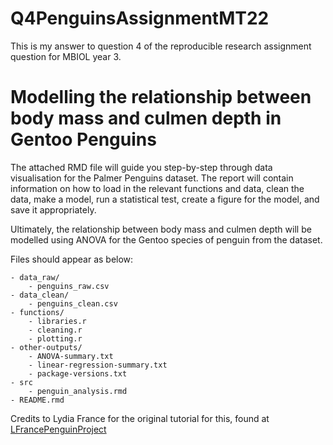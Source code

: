 
# Q4PenguinsAssignmentMT22

This is my answer to question 4 of the reproducible research assignment question for MBIOL year 3. 


# Modelling the relationship between body mass and culmen depth in Gentoo Penguins

The attached RMD file will guide you step-by-step through data visualisation for the Palmer Penguins dataset. The report will contain information on how to load in the relevant functions and data, clean the data, make a model, run a statistical test, create a figure for the model, and save it appropriately. 

Ultimately, the relationship between body mass and culmen depth will be modelled using ANOVA for the Gentoo species of penguin from the dataset.  

Files should appear as below:

    - data_raw/
        - penguins_raw.csv
    - data_clean/
        - penguins_clean.csv
    - functions/
        - libraries.r
        - cleaning.r
        - plotting.r
    - other-outputs/
        - ANOVA-summary.txt
        - linear-regression-summary.txt
        - package-versions.txt
    - src
        - penguin_analysis.rmd
    - README.rmd

Credits to Lydia France for the original tutorial for this, found at [LFrancePenguinProject](https://github.com/LydiaFrance/PenguinProject) 

